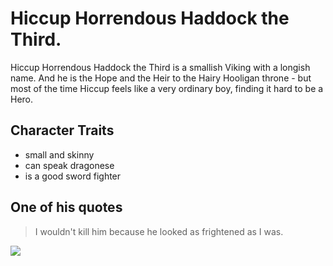 # Hiccup Horrendous Haddock the Third.
Hiccup Horrendous Haddock the Third is a smallish Viking with a longish name. And he is the Hope and the Heir to the Hairy Hooligan throne - but most of the time Hiccup feels like a very ordinary boy, finding it hard to be a Hero.
## Character Traits
* small and skinny
* can speak dragonese
* is a good sword fighter
## One of his quotes
> I wouldn't kill him because he looked as frightened as I was.
<img src="https://upload.wikimedia.org/wikipedia/commons/7/79/Face-smile.svg"/>
